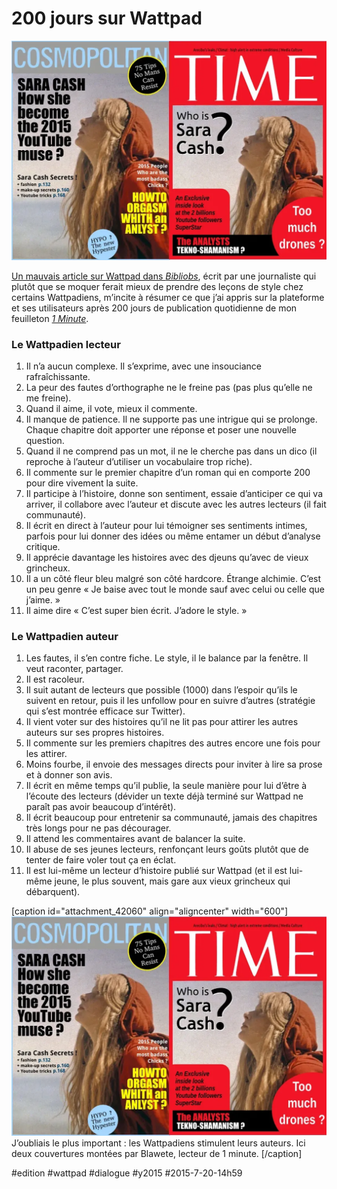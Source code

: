 # 200 jours sur Wattpad

![](_i/saracosmo.webp)

[Un mauvais article sur Wattpad dans *Bibliobs*](http://bibliobs.nouvelobs.com/web-side-stories/20150709.OBS2397/je-hurla-de-plaisir-on-est-alle-sur-wattpad-l-instagram-des-livres.html), écrit par une journaliste qui plutôt que se moquer ferait mieux de prendre des leçons de style chez certains Wattpadiens, m’incite à résumer ce que j’ai appris sur la plateforme et ses utilisateurs après 200 jours de publication quotidienne de mon feuilleton [*1 Minute*](https://www.wattpad.com/story/29694130-1-minute).

### Le Wattpadien lecteur

1. Il n’a aucun complexe. Il s’exprime, avec une insouciance rafraîchissante.
2. La peur des fautes d’orthographe ne le freine pas (pas plus qu’elle ne me freine).
3. Quand il aime, il vote, mieux il commente.
4. Il manque de patience. Il ne supporte pas une intrigue qui se prolonge. Chaque chapitre doit apporter une réponse et poser une nouvelle question.
5. Quand il ne comprend pas un mot, il ne le cherche pas dans un dico (il reproche à l’auteur d’utiliser un vocabulaire trop riche).
6. Il commente sur le premier chapitre d’un roman qui en comporte 200 pour dire vivement la suite.
7. Il participe à l’histoire, donne son sentiment, essaie d’anticiper ce qui va arriver, il collabore avec l’auteur et discute avec les autres lecteurs (il fait communauté).
8. Il écrit en direct à l’auteur pour lui témoigner ses sentiments intimes, parfois pour lui donner des idées ou même entamer un début d’analyse critique.
9. Il apprécie davantage les histoires avec des djeuns qu’avec de vieux grincheux.
10. Il a un côté fleur bleu malgré son côté hardcore. Étrange alchimie. C’est un peu genre « Je baise avec tout le monde sauf avec celui ou celle que j’aime. »
11. Il aime dire « C’est super bien écrit. J’adore le style. »

### Le Wattpadien auteur

1. Les fautes, il s’en contre fiche. Le style, il le balance par la fenêtre. Il veut raconter, partager.
2. Il est racoleur.
3. Il suit autant de lecteurs que possible (1000) dans l’espoir qu’ils le suivent en retour, puis il les unfollow pour en suivre d’autres (stratégie qui s’est montrée efficace sur Twitter).
4. Il vient voter sur des histoires qu’il ne lit pas pour attirer les autres auteurs sur ses propres histoires.
5. Il commente sur les premiers chapitres des autres encore une fois pour les attirer.
6. Moins fourbe, il envoie des messages directs pour inviter à lire sa prose et à donner son avis.
7. Il écrit en même temps qu’il publie, la seule manière pour lui d’être à l’écoute des lecteurs (dévider un texte déjà terminé sur Wattpad ne paraît pas avoir beaucoup d’intérêt).
8. Il écrit beaucoup pour entretenir sa communauté, jamais des chapitres très longs pour ne pas décourager.
9. Il attend les commentaires avant de balancer la suite.
10. Il abuse de ses jeunes lecteurs, renfonçant leurs goûts plutôt que de tenter de faire voler tout ça en éclat.
11. Il est lui-même un lecteur d’histoire publié sur Wattpad (et il est lui-même jeune, le plus souvent, mais gare aux vieux grincheux qui débarquent).

[caption id="attachment\_42060" align="aligncenter" width="600"]![J’oubliais le plus important. Les Wattpadiens stimulent. Ici deux couvertures montée par Blawete, lectrice de 1 minute. ](_i/saracosmo.webp) J’oubliais le plus important : les Wattpadiens stimulent leurs auteurs. Ici deux couvertures montées par Blawete, lecteur de 1 minute. [/caption]



#edition #wattpad #dialogue #y2015 #2015-7-20-14h59
